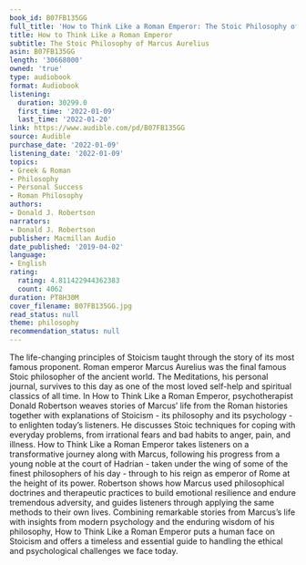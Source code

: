 ```yaml
---
book_id: B07FB135GG
full_title: 'How to Think Like a Roman Emperor: The Stoic Philosophy of Marcus Aurelius'
title: How to Think Like a Roman Emperor
subtitle: The Stoic Philosophy of Marcus Aurelius
asin: B07FB135GG
length: '30668000'
owned: 'true'
type: audiobook
format: Audiobook
listening:
  duration: 30299.0
  first_time: '2022-01-09'
  last_time: '2022-01-20'
link: https://www.audible.com/pd/B07FB135GG
source: Audible
purchase_date: '2022-01-09'
listening_date: '2022-01-09'
topics:
- Greek & Roman
- Philosophy
- Personal Success
- Roman Philosophy
authors:
- Donald J. Robertson
narrators:
- Donald J. Robertson
publisher: Macmillan Audio
date_published: '2019-04-02'
language:
- English
rating:
  rating: 4.811422944362383
  count: 4062
duration: PT8H30M
cover_filename: B07FB135GG.jpg
read_status: null
theme: philosophy
recommendation_status: null
---
```

The life-changing principles of Stoicism taught through the story of its most famous proponent.
Roman emperor Marcus Aurelius was the final famous Stoic philosopher of the ancient world. The Meditations, his personal journal, survives to this day as one of the most loved self-help and spiritual classics of all time. In How to Think Like a Roman Emperor, psychotherapist Donald Robertson weaves stories of Marcus’ life from the Roman histories together with explanations of Stoicism - its philosophy and its psychology - to enlighten today’s listeners. He discusses Stoic techniques for coping with everyday problems, from irrational fears and bad habits to anger, pain, and illness.
How to Think Like a Roman Emperor takes listeners on a transformative journey along with Marcus, following his progress from a young noble at the court of Hadrian - taken under the wing of some of the finest philosophers of his day - through to his reign as emperor of Rome at the height of its power. Robertson shows how Marcus used philosophical doctrines and therapeutic practices to build emotional resilience and endure tremendous adversity, and guides listeners through applying the same methods to their own lives.
Combining remarkable stories from Marcus’s life with insights from modern psychology and the enduring wisdom of his philosophy, How to Think Like a Roman Emperor puts a human face on Stoicism and offers a timeless and essential guide to handling the ethical and psychological challenges we face today.
